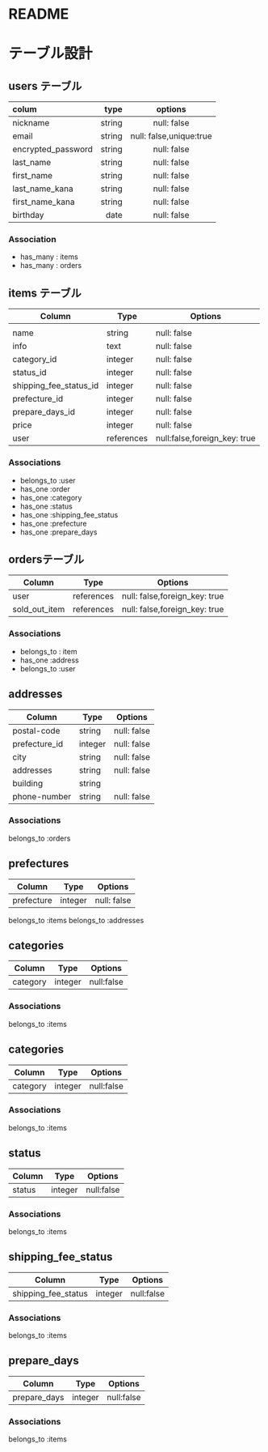 # README
# テーブル設計

## users テーブル

| colum      |type         | options      |
|:-----------|------------:|:------------:|
| nickname   | string      | null: false  |
| email      | string      | null: false,unique:true  |
| encrypted_password| string      | null: false  |
| last_name  | string      | null: false  |
| first_name | string       | null: false  |
| last_name_kana    | string       | null: false  |
| first_name_kana   | string      | null: false  |
| birthday          | date        | null: false  |

### Association
- has_many : items
- has_many : orders




## items テーブル

| Column                   | Type       | Options                        |
| -------------------------| ---------- | ------------------------------ |
|                          |            |                                |
| name                     | string     | null: false                    |
| info                     | text       | null: false                    |
| category_id              | integer    | null: false                    |
| status_id                | integer    | null: false                    |
| shipping_fee_status_id   | integer    | null: false                    |
| prefecture_id            | integer    | null: false                    |
| prepare_days_id    | integer    | null: false                    |
| price                    | integer    | null: false                    |
| user                     | references | null:false,foreign_key: true   |

### Associations
- belongs_to :user
- has_one  :order
- has_one  :category
- has_one  :status
- has_one  :shipping_fee_status
- has_one  :prefecture
- has_one  :prepare_days

##  ordersテーブル

| Column        | Type       | Options     |
| ------------- | ---------- | ----------  |
| user          | references | null: false,foreign_key: true|
| sold_out_item | references | null: false,foreign_key: true| 
### Associations
- belongs_to : item
- has_one :address
- belongs_to :user


## addresses

| Column        | Type       | Options     |
| ------------- | ---------- | ------------|
| postal-code   | string       | null: false |
| prefecture_id | integer    | null: false |
| city          | string       | null: false |
| addresses     | string     | null: false |
| building      | string     |             |
| phone-number  | string     | null: false |
### Associations
belongs_to :orders

## prefectures

| Column        | Type       | Options     |
| ------------- | ---------- | ----------  |
| prefecture    | integer    | null: false |
belongs_to :items
belongs_to :addresses

## categories
| Column         | Type       | Options    |
| ---------------| ---------- | ---------- |
| category       | integer    | null:false |
### Associations
belongs_to :items

## categories
| Column         | Type       | Options    |
| ---------------| ---------- | ---------- |
| category       | integer    | null:false |
### Associations
belongs_to :items

## status

| Column         | Type       | Options    |
| ---------------| ---------- | ---------- |
| status         | integer    | null:false |
### Associations
belongs_to :items

## shipping_fee_status

| Column         | Type       | Options    |
| ---------------| ---------- | ---------- |
| shipping_fee_status | integer    | null:false |
### Associations
belongs_to :items

## prepare_days

| Column         | Type       | Options    |
| ---------------| ---------- | ---------- |
| prepare_days   | integer    | null:false |
### Associations
belongs_to :items


